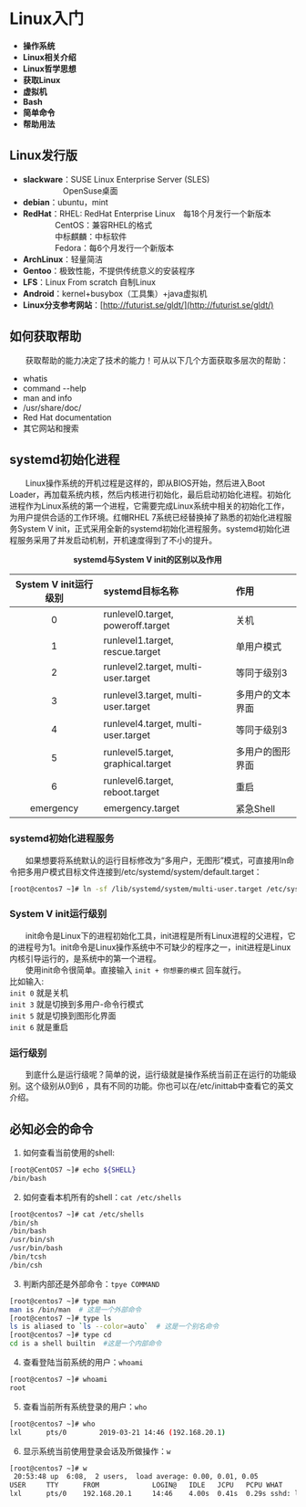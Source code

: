 # Linux入门

* __操作系统__
* __Linux相关介绍__
* __Linux哲学思想__
* __获取Linux__
* __虚拟机__
* __Bash__
* __简单命令__
* __帮助用法__

## Linux发行版
* __slackware__：SUSE Linux Enterprise Server (SLES)  
&emsp;&emsp;&emsp;&emsp;&emsp;OpenSuse桌面  
* __debian__：ubuntu，mint  
* __RedHat__：RHEL: RedHat Enterprise Linux&emsp;每18个月发行一个新版本  
&emsp;&emsp;&emsp;&emsp;CentOS：兼容RHEL的格式  
&emsp;&emsp;&emsp;&emsp;中标麒麟：中标软件  
&emsp;&emsp;&emsp;&emsp;Fedora：每6个月发行一个新版本  
* __ArchLinux__：轻量简洁  
* __Gentoo__：极致性能，不提供传统意义的安装程序  
* __LFS__：Linux From scratch 自制Linux  
* __Android__：kernel+busybox（工具集）+java虚拟机  
* __Linux分支参考网站__：[http://futurist.se/gldt/](http://futurist.se/gldt/)  

## 如何获取帮助
&emsp;&emsp;获取帮助的能力决定了技术的能力！可从以下几个方面获取多层次的帮助：  
* whatis  
* command --help  
* man and info  
* /usr/share/doc/  
* Red Hat documentation  
* 其它网站和搜索  


## systemd初始化进程
&emsp;&emsp;Linux操作系统的开机过程是这样的，即从BIOS开始，然后进入Boot Loader，再加载系统内核，然后内核进行初始化，最后启动初始化进程。初始化进程作为Linux系统的第一个进程，它需要完成Linux系统中相关的初始化工作，为用户提供合适的工作环境。红帽RHEL 7系统已经替换掉了熟悉的初始化进程服务System V init，正式采用全新的systemd初始化进程服务。systemd初始化进程服务采用了并发启动机制，开机速度得到了不小的提升。  

&emsp;&emsp;&emsp;&emsp;&emsp;&emsp;&emsp;&emsp;**systemd与System V init的区别以及作用**

System V init运行级别|systemd目标名称  |作用
:------------------:|:---------------|:-----
0|runlevel0.target, poweroff.target  |关机
1|runlevel1.target, rescue.target    |单用户模式
2|runlevel2.target, multi-user.target|等同于级别3
3|runlevel3.target, multi-user.target|多用户的文本界面
4|runlevel4.target, multi-user.target|等同于级别3
5|runlevel5.target, graphical.target |多用户的图形界面
6|runlevel6.target, reboot.target    |重启
emergency|emergency.target           |紧急Shell

### systemd初始化进程服务
&emsp;&emsp;如果想要将系统默认的运行目标修改为“多用户，无图形”模式，可直接用ln命令把多用户模式目标文件连接到/etc/systemd/system/default.target：

```bash 
[root@centos7 ~]# ln -sf /lib/systemd/system/multi-user.target /etc/systemd/system/default.target 
```

### System V init运行级别
&emsp;&emsp;init命令是Linux下的进程初始化工具，init进程是所有Linux进程的父进程，它的进程号为1。init命令是Linux操作系统中不可缺少的程序之一，init进程是Linux内核引导运行的，是系统中的第一个进程。  
&emsp;&emsp;使用init命令很简单。直接输入 `init + 你想要的模式` 回车就行。   
比如输入:   
`init 0` 就是关机  
`init 3` 就是切换到多用户-命令行模式  
`init 5` 就是切换到图形化界面  
`init 6` 就是重启  

### 运行级别

&emsp;&emsp;到底什么是运行级呢？简单的说，运行级就是操作系统当前正在运行的功能级别。这个级别从0到6 ，具有不同的功能。你也可以在/etc/inittab中查看它的英文介绍。

## 必知必会的命令
1. 如何查看当前使用的shell:
```bash
[root@CentOS7 ~]# echo ${SHELL}  
/bin/bash
```

2. 如何查看本机所有的shell：`cat /etc/shells`  
```bash
[root@centos7 ~]# cat /etc/shells 
/bin/sh
/bin/bash
/usr/bin/sh
/usr/bin/bash
/bin/tcsh
/bin/csh
``` 

3. 判断内部还是外部命令：`tpye COMMAND`
```bash
[root@centos7 ~]# type man
man is /bin/man  # 这是一个外部命令
[root@centos7 ~]# type ls
ls is aliased to `ls --color=auto`  # 这是一个别名命令
[root@centos7 ~]# type cd
cd is a shell builtin  #这是一个内部命令
```
4. 查看登陆当前系统的用户：`whoami`
```bash
[root@centos7 ~]# whoami
root
```

5. 查看当前所有系统登录的⽤户：`who`
```bash
[root@centos7 ~]# who
lxl      pts/0        2019-03-21 14:46 (192.168.20.1)
```

6. 显⽰系统当前使⽤登录会话及所做操作：`w`
```bash
[root@centos7 ~]# w
 20:53:48 up  6:08,  2 users,  load average: 0.00, 0.01, 0.05
USER     TTY      FROM             LOGIN@   IDLE   JCPU   PCPU WHAT
lxl      pts/0    192.168.20.1     14:46    4.00s  0.41s  0.29s sshd: lxl [priv]
```
